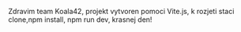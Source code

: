 Zdravim team Koala42, 
projekt vytvoren pomoci Vite.js,
k rozjeti staci clone,npm install, npm run dev,
krasnej den!
